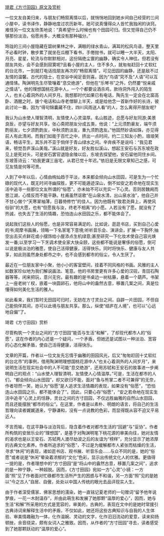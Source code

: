 [琦君《方寸田园》原文及赏析](https://www.vrrw.net/wx/8778.html)

一位文友自美归来，与朋友们畅叙离情以后，就悄悄地回到她乡间自己经营的三间小屋中，读书译作，静静地度过农历新年。她可说真懂得众人皆忙我独闲的诀窍。难怪另一位文友欣羡地说：“真希望什么时候也有个田园可归。但又觉得自己仍不够那份淡泊，俗愿尚多，大概没有那种福分。”

玲珑的三间小屋隐藏在碧树果林之中，满眼的绿水青山，满耳的松风鸟语，整天里不必看时钟，散步累了就坐在瓜棚下看书，手倦抛书，就可以睡一大半天，太阳、月亮、星星，轮流与你默默相对，这份隔绝尘寰的幽静，确实令人神往。但若没有朋友共处，会不会感到寂寞呢?且看小屋的主人，住不多久，就匆匆赶回十丈软红的台北市，一到就打电话找朋友再次的“畅叙离情”。可见田园的幽静，还是敌不过友情的温馨。古代的隐士，在空谷中闻足音则喜。因为“鸟语”究不及“人语”可以互通情愫。陶渊明先生尽管嚷着“息交绝游”，但他在“乐琴书”之外，仍然要“悦亲戚之情话”。他的理想国桃花源中人，一个个都要设酒杀鸡，款待洞外闯入的陌生人，也关心着洞外的人间岁月。我想那时代如果已有电话，陶先生一定会在北窗高卧、酒醒之时，拨个电话和山寺老僧聊上半天，或是给他念一首新作好的长诗，彼此讨论一番。因为“得句锦囊藏不住，四川风雨送人看”的人，怎么离得开朋友呢?



我认为山水使人理智清明，友情使人心灵温厚。名山胜迹，总愿与好友同游;美景良辰，亦望与好友共享。张心斋把朋友分成五类，他说：“上元须酌豪友，端午须酌丽友，七夕须酌韵友，中秋须酌淡友，重九须酌逸友。”他固然妙语如珠，亦见得前人有此清闲。而我们如能于百忙之中，挤出一点时间，约二三知友小酌，琅琅笑语，畅话平生，其乐并不亚于倘佯于青山绿水之间。辛弃疾不是说吗：“我见君来，顿觉吾庐溪山美哉。”溪山就是好友，好友胜似溪山，想起王安石与苏东坡在政见上是死对头，可是安石罢官退隐金陵以后，东坡去探望他，安石留他同住乡间。东坡答诗云：“劝我更谋三亩宅，从君已觉十年迟。”依旧是无限文章知己之感，可见友情是何等可贵。

人到了中年以后，心情由绚灿趋于平淡，本来都会倾向山水田园，可是生为一个忙碌的现代人，既无时间寻幽探胜，更不可能遁迹深山，倒不如安之若命地在现实生活中追寻一些那位文友所谓的“俗愿”，亦未始不可以充实一下心灵。否则居魏阙而思江湖，心情反而不能平静。杜甫虽然讴歌“在山泉水清，出山泉水浊”，他自己并不甘心做个“天寒翠袖薄，日暮倚修竹”的佳人。因为他既有“致君尧舜上，再使风俗驯”的大愿，也有“但愿我与汝，终老不相离”的小愿。人若没有了愿，就没有了热诚，也失去了生活的情趣，恐怕连山水田园之乐，都不能体会了。

说起我们这些人的俗愿，也是非常容易满足的。比如说，逛逛书店，买到自己心爱的书;观摩书画展，领略一下名家笔下意境;听听音乐会、演讲会，扩展一下胸怀;抽空出去买点鲜花或小摆饰给小屋添点生机绿意;甚至研究一下化妆术使自己容光焕发一番;以至学习一下烹调术使全家大快朵颐，这些都不能说是奢侈的俗愿，倒可以说是极淡泊的雅愿，使自己活得健康，活得快乐。同时将快乐、健康与友人共享，如此则虽然身处都市之中，也不会感到都市的俗尘，令人生厌了。

最近在一位朋友家中小聚，他小小的客室壁间，挂着不同风格的书画。风雅的主人如数家珍似地为我们解说画法、笔意。他的书房里更有许多心爱的汉砚，青田石陶器等等，闲来把玩，意兴无穷。最有趣的是书桌边一树枯藤，悬着一个葫芦。书架上一座老树丫杈，嵌着一块圆卵石，他将山中的盎然古意，移置几案之间，真是位懂得如何美化生活的雅人。

如此看来，我们暂时无田园可归时，无妨在方寸灵台之间，自辟一片田园，不但自己能倘佯其间，亦可以此境与朋友共享。那么，纵使“结庐在人境”，也可以“心远地自偏”了。

琦君《方寸田园》赏析

尽管构筑一个灵台之间的“方寸田园”能否与生活“和解”，了却现代都市人的“俗愿”，这在作者的内心还是一个疑问，一个矛盾，但她还是试图以一种淡泊、宽容的心态化解矛盾，使自己活得健康，活得快乐。

文章的开篇，作者以一位文友先忘情于幽雅的田园风光，后又“匆匆赶回十丈软红的台北市”的事例，借用陶渊明理想国桃花源中人“也关心着洞外的人间岁月”，来说明生活在现实社会中的人不可能“息交绝游”，还用苏轼和王安石的故事进一步阐明自己的观点：“山水使人理智清明，友情使人心情温厚。”可是，生活在都市的人们，“都会倾向山水田园”，却又欲归不能，面对“鱼与熊掌二者不可兼得”的无奈，作者坦然一笑，她认为“俗愿”是人追求生活情趣的表现，如果没有“俗愿”，“恐怕连山水田园之乐，都不能体会了”。因此，只要心存“俗愿”，“安之若命地在现实生活中追寻”心灵上的恬静，灵台之间的方寸田园，不仅远胜幽雅的自然山水田园，而且还能摆脱“都市的俗尘”。在这里，作者是以素朴、明朗的语言，将自己的生活哲理向读者娓娓道来，宁静谦和，没有一点说教的色彩，而显得既从容不迫又平易近人。

不言而喻，在这平静与淡泊背后，隐含着作者对都市生活的“回避”与“妥协”。作者所构筑的安居乐业的“理想国”，是基于对陶渊明笔下桃花源的审美向往，她对友情的渴求也是以王安石、苏轼两人渡尽劫波之后的友谊为“榜样”，充分显示了她浓厚的古典文化素养。作者所追求的“俗愿”，不过是为缓解都市人紧张而枯燥的生活，寻求“休闲”的表现，诸如逛书店、观书展、听音乐会……与众不同的是，她的“俗愿”或者说是“休闲”晕染着浓郁的“文化”色彩，显示出传统文化人的优雅。更值得一提的是，作者理想中的“方寸田园”是“将山中的盎然古意，移置几案之间”，追求的是一种宁静，一种超脱。因而，《方寸田园》宛如一方“心灵”小镜：一方面“照”见了作者面对忙碌都市生活所产生的困惑与不和谐，另一方面“照”见的是她以“今之古人”自居、自傲，处处以中国人传统的眼光去品评现实人生。

由于作者深受儒家、佛家思想的濡染，她一直铭记夏老师的一句赠词“留予他年说梦痕，一花一木耐温存”，并由此萌生和发展了她那颗“温厚的爱心”，因而，她与生活“和解”所采用的方式是宽容的，审美的，古典的，表现在文中的是她时常援引古典诗词来解释生活中的矛盾，不仅如此，她还将这些古典知识与自我的人生体验、审美情趣融为一体，化作温婉、灵动的文字，化作汩汩流动的爱意，读来抑扬顿挫，余音绕梁，颇有女词人之雅致。因而，从作者的“方寸田园”寻去，读者感受到了她那颗跃动的“温厚的爱心”。

